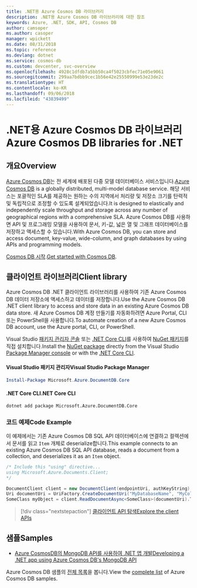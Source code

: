 ```yaml
---
title: .NET용 Azure Cosmos DB 라이브러리
description: .NET용 Azure Cosmos DB 라이브러리에 대한 참조
keywords: Azure, .NET, SDK, API, Cosmos DB
author: camsoper
ms.author: casoper
manager: wpickett
ms.date: 08/31/2018
ms.topic: reference
ms.devlang: dotnet
ms.service: cosmos-db
ms.custom: devcenter, svc-overview
ms.openlocfilehash: 4928c1dfdb7a5bb50ca4f5023cbfec71e05e9061
ms.sourcegitcommit: 299aa7bdbb9cec1b56e42e25550999e53e23de2c
ms.translationtype: HT
ms.contentlocale: ko-KR
ms.lasthandoff: 09/06/2018
ms.locfileid: "43839499"
---
```

# <a name="azure-cosmos-db-libraries-for-net"></a><span data-ttu-id="517db-104">.NET용 Azure Cosmos DB 라이브러리</span><span class="sxs-lookup"><span data-stu-id="517db-104">Azure Cosmos DB libraries for .NET</span></span>

## <a name="overview"></a><span data-ttu-id="517db-105">개요</span><span class="sxs-lookup"><span data-stu-id="517db-105">Overview</span></span>

<span data-ttu-id="517db-106">[Azure Cosmos DB](https://docs.microsoft.com/azure/cosmos-db/introduction)는 전 세계에 배포된 다중 모델 데이터베이스 서비스입니다.</span><span class="sxs-lookup"><span data-stu-id="517db-106">[Azure Cosmos DB](https://docs.microsoft.com/azure/cosmos-db/introduction) is a globally distributed, multi-model database service.</span></span> <span data-ttu-id="517db-107">해당 서비스는 포괄적인 SLA를 제공하는 원하는 수의 지역에서 처리량 및 저장소 크기를 탄력적 및 독립적으로 조정할 수 있도록 설계되었습니다.</span><span class="sxs-lookup"><span data-stu-id="517db-107">It is designed to elastically and independently scale throughput and storage across any number of geographical regions with a comprehensive SLA.</span></span> <span data-ttu-id="517db-108">Azure Cosmos DB를 사용하면 API 및 프로그래밍 모델을 사용하여 문서, 키-값, 넓은 열 및 그래프 데이터베이스를 저장하고 액세스할 수 있습니다.</span><span class="sxs-lookup"><span data-stu-id="517db-108">With Azure Cosmos DB, you can store and access document, key-value, wide-column, and graph databases by using APIs and programming models.</span></span> 

<span data-ttu-id="517db-109">[Cosmos DB 시작](https://docs.microsoft.com/azure/cosmos-db/create-sql-api-dotnet).</span><span class="sxs-lookup"><span data-stu-id="517db-109">[Get started with Cosmos DB](https://docs.microsoft.com/azure/cosmos-db/create-sql-api-dotnet).</span></span>

## <a name="client-library"></a><span data-ttu-id="517db-110">클라이언트 라이브러리</span><span class="sxs-lookup"><span data-stu-id="517db-110">Client library</span></span>

<span data-ttu-id="517db-111">Azure Cosmos DB .NET 클라이언트 라이브러리를 사용하여 기존 Azure Cosmos DB 데이터 저장소에 액세스하고 데이터를 저장합니다.</span><span class="sxs-lookup"><span data-stu-id="517db-111">Use the Azure Cosmos DB .NET client library to access and store data in an existing Azure Cosmos DB data store.</span></span> <span data-ttu-id="517db-112">새 Azure Cosmos DB 계정 만들기를 자동화하려면 Azure Portal, CLI 또는 PowerShell을 사용합니다.</span><span class="sxs-lookup"><span data-stu-id="517db-112">To automate creation of a new Azure Cosmos DB account, use the Azure portal, CLI, or PowerShell.</span></span>

<span data-ttu-id="517db-113">Visual Studio [패키지 관리자 콘솔][PackageManager] 또는 [.NET Core CLI][DotNetCLI]를 사용하여 [NuGet 패키지](https://www.nuget.org/packages/Microsoft.Azure.DocumentDB.Core)를 직접 설치합니다.</span><span class="sxs-lookup"><span data-stu-id="517db-113">Install the [NuGet package](https://www.nuget.org/packages/Microsoft.Azure.DocumentDB.Core) directly from the Visual Studio [Package Manager console][PackageManager] or with the [.NET Core CLI][DotNetCLI].</span></span>

#### <a name="visual-studio-package-manager"></a><span data-ttu-id="517db-114">Visual Studio 패키지 관리자</span><span class="sxs-lookup"><span data-stu-id="517db-114">Visual Studio Package Manager</span></span>

```powershell
Install-Package Microsoft.Azure.DocumentDB.Core
```

#### <a name="net-core-cli"></a><span data-ttu-id="517db-115">.NET Core CLI</span><span class="sxs-lookup"><span data-stu-id="517db-115">.NET Core CLI</span></span>

```bash
dotnet add package Microsoft.Azure.DocumentDB.Core
```

### <a name="code-example"></a><span data-ttu-id="517db-116">코드 예제</span><span class="sxs-lookup"><span data-stu-id="517db-116">Code Example</span></span>

<span data-ttu-id="517db-117">이 예제에서는 기존 Azure Cosmos DB SQL API 데이터베이스에 연결하고 컬렉션에서 문서를 읽고 `Item` 개체로 deserialize합니다.</span><span class="sxs-lookup"><span data-stu-id="517db-117">This example connects to an existing Azure Cosmos DB SQL API database, reads a document from a collection, and deserializes it as an `Item` object.</span></span>   

```csharp
/* Include this "using" directive...
using Microsoft.Azure.Documents.Client;
*/

DocumentClient client = new DocumentClient(endpointUri, authKeyString);
Uri documentUri = UriFactory.CreateDocumentUri("MyDatabaseName", "MyCollectionName", "DocumentId");
SomeClass myObject = client.ReadDocumentAsync<SomeClass>(documentUri).ToString();
```

> [!div class="nextstepaction"]
> [<span data-ttu-id="517db-118">클라이언트 API 탐색</span><span class="sxs-lookup"><span data-stu-id="517db-118">Explore the client APIs</span></span>](/dotnet/api/overview/azure/cosmosdb/client)

## <a name="samples"></a><span data-ttu-id="517db-119">샘플</span><span class="sxs-lookup"><span data-stu-id="517db-119">Samples</span></span>

* [<span data-ttu-id="517db-120">Azure CosmosDB의 MongoDB API를 사용하여 .NET 앱 개발</span><span class="sxs-lookup"><span data-stu-id="517db-120">Developing a .NET app using Azure Cosmos DB's MongoDB API</span></span>](https://azure.microsoft.com/resources/samples/azure-cosmos-db-mongodb-dotnet-getting-started/)

<span data-ttu-id="517db-121">Azure Cosmos DB 샘플의 [전체 목록](https://azure.microsoft.com/resources/samples/?platform=dotnet&term=cosmosdb)을 봅니다.</span><span class="sxs-lookup"><span data-stu-id="517db-121">View the [complete list](https://azure.microsoft.com/resources/samples/?platform=dotnet&term=cosmosdb) of Azure Cosmos DB samples.</span></span>

[PackageManager]: https://docs.microsoft.com/nuget/tools/package-manager-console
[DotNetCLI]: https://docs.microsoft.com/dotnet/core/tools/dotnet-add-package
